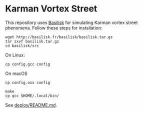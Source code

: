 # Karman Vortex Street

This repository uses
[Basilisk](http://basilisk.fr/src/INSTALL)
for simulating Karman vortex street phenomena. Follow these steps for
installation:

```
wget http://basilisk.fr/basilisk/basilisk.tar.gz
tar zxvf basilisk.tar.gz
cd basilisk/src
```

On Linux:
```
cp config.gcc config
```

On macOS
```
cp config.osx config
```

```
make
cp qcc $HOME/.local/bin/
```

See [deploy/README.md](deploy/README.md).
